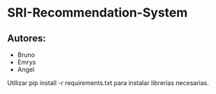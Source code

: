 # SRI-Recommendation-System

## Autores:

- Bruno
- Emrys
- Angel


Utilizar pip install -r requirements.txt para instalar librerias necesarias.

